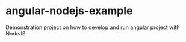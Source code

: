 # angular-nodejs-example
Demonstration project on how to develop and run angular project with NodeJS 
